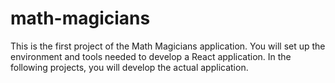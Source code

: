 # math-magicians
This is the first project of the Math Magicians application. You will set up the environment and tools needed to develop a React application. In the following projects, you will develop the actual application.
